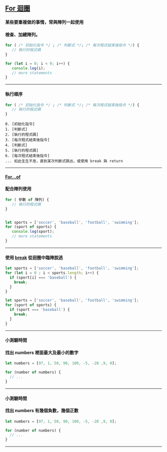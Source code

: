 ## [For 迴圈](https://developer.mozilla.org/en-US/docs/Web/JavaScript/Reference/Statements/for)
#### 某些要重複做的事情，常與陣列一起使用
#### 檢查、加總陣列。

```javascript
for ( /* 初始化指令 */ ; /* 判斷式 */; /* 每次程式結束後指令 */) {
   // 執行的程式碼
}
```

```javascript
for (let i = 0; i < 9; i++) {
   console.log(i);
   // more statements
}
```

---

#### 執行順序

```javascript
for ( /* 初始化指令 */ ; /* 判斷式 */; /* 每次程式結束後指令 */) {
   // 執行的程式碼
}
```
```
0. [初始化指令]
1. [判斷式]
2. [執行的程式碼]
3. [每次程式結束後指令]
4. [判斷式]
5. [執行的程式碼]
6. [每次程式結束後指令]
... 如此生生不息，直到某次判斷式跳出，或使用 break 與 return

```

---


#### [For...of](https://developer.mozilla.org/en-US/docs/Web/JavaScript/Reference/Statements/for...of)
#### 配合陣列使用

```javascript
for ( 參數 of 陣列) {
   // 執行的程式碼
}
```

```javascript

let sports = ['soccer', 'baseball', 'football', 'swimming'];
for (sport of sports) {
   console.log(sport);
   // more statements
}
```

---

#### 使用 [break](https://developer.mozilla.org/en-US/docs/Web/JavaScript/Reference/Statements/break) 從迴圈中臨陣脫逃

```javascript
let sports = ['soccer', 'baseball', 'football', 'swimming'];
for (let i = 0 ; i < sports.length; i++) {
  if (sport[i] === 'baseball') {
    break;
  }
}
```

```javascript
let sports = ['soccer', 'baseball', 'football', 'swimming'];
for (sport of sports) {
  if (sport === 'baseball') {
    break;
  }
}
```

---

#### 小測驗時間
#### 找出 numbers 裡面最大及最小的數字
```javascript
let numbers = [97, 1, 50, 90, 100, -5, -20 ,9, 0];

for (number of numbers) {
  // ...
}
```

---

#### 小測驗時間
#### 找出 numbers 有幾個負數，幾個正數
```javascript
let numbers = [97, 1, 50, 90, 100, -5, -20 ,9, 0];

for (number of numbers) {
  // ...
}
```
---